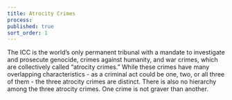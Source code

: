 ```yaml
---
title: Atrocity Crimes
process:
published: true
sort_order: 1
---
```


The ICC is the world’s only permanent tribunal with a mandate to investigate and prosecute genocide, crimes against humanity, and war crimes, which are collectively called “atrocity crimes.” While these crimes have many overlapping characteristics - as a criminal act could be one, two, or all three of them - the three atrocity crimes are distinct. There is also no hierarchy among the three atrocity crimes. One crime is not graver than another.